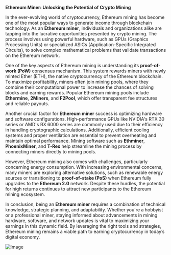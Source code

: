 **Ethereum Miner: Unlocking the Potential of Crypto Mining**

In the ever-evolving world of cryptocurrency, Ethereum mining has become one of the most popular ways to generate income through blockchain technology. As an **Ethereum miner**, individuals and organizations alike are tapping into the lucrative opportunities presented by crypto mining. The process involves using powerful hardware, such as GPUs (Graphics Processing Units) or specialized ASICs (Application-Specific Integrated Circuits), to solve complex mathematical problems that validate transactions on the Ethereum network.

One of the key aspects of Ethereum mining is understanding its **proof-of-work (PoW)** consensus mechanism. This system rewards miners with newly minted Ether (ETH), the native cryptocurrency of the Ethereum blockchain. To maximize profitability, miners often join mining pools, where they combine their computational power to increase the chances of solving blocks and earning rewards. Popular Ethereum mining pools include **Ethermine**, **2Miners**, and **F2Pool**, which offer transparent fee structures and reliable payouts.

Another crucial factor for **Ethereum miner** success is optimizing hardware and software configurations. High-performance GPUs like NVIDIA's RTX 30 series or AMD's RX 6000 series are commonly used due to their efficiency in handling cryptographic calculations. Additionally, efficient cooling systems and proper ventilation are essential to prevent overheating and maintain optimal performance. Mining software such as **Ethminer**, **PhoenixMiner**, and **T-Rex** help streamline the mining process by connecting miners directly to mining pools.

However, Ethereum mining also comes with challenges, particularly concerning energy consumption. With increasing environmental concerns, many miners are exploring alternative solutions, such as renewable energy sources or transitioning to **proof-of-stake (PoS)** when Ethereum fully upgrades to the **Ethereum 2.0** network. Despite these hurdles, the potential for high returns continues to attract new participants to the Ethereum mining ecosystem.

In conclusion, being an **Ethereum miner** requires a combination of technical knowledge, strategic planning, and adaptability. Whether you're a hobbyist or a professional miner, staying informed about advancements in mining hardware, software, and network updates is vital to maximizing your earnings in this dynamic field. By leveraging the right tools and strategies, Ethereum mining remains a viable path to earning cryptocurrency in today’s digital economy.

![Image](https://github.com/user-attachments/assets/31692037-0104-4703-abd1-696b6a7dd41b)